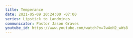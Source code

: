 ```yaml
---
title: Temperance
date: 2021-05-09 20:24:00 -07:00
series: Lipstick to Landmines
communicator: Pastor Jason Graves
youtube_id: https://www.youtube.com/watch?v=7w4oH2_wWs8
---
```


